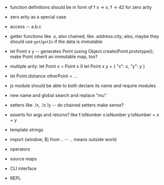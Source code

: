 - function definitions should be in form of f x -> x, f -> 42 for zero arity


- zero arity as a special case


- access -- a.b.c
- getter functions like .x, also chained, like .address.city; also, maybe they should use `get`/`getIn` if the data is immutable


- let Point x y -- generates Point (using Object.create(Point.prototype)); make Point inherit an immutable map, too?

- multiple arity:
  let Point x = Point x 0
  let Point x y = { "x": x, "y": y }

- let Point.distance otherPoint = ...


- js module should be able to both declare its name and require modules


- new name and global search and replace "mu"


- setters like .!x, .!x.!y -- do chained setters make sense?


- asserts for args and returns? like f:isNumber x:isNumber y:isNumber = x + y


- template strings

- import (window, $) from .. -- .. means outside world

- operators

- source maps

- CLI interface

- REPL
